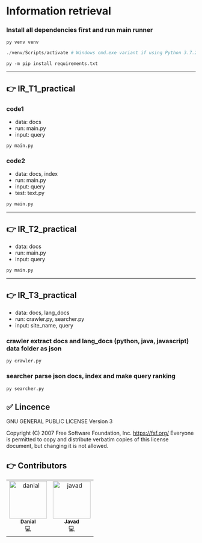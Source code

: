 # Information retrieval

### Install all dependencies first and run main runner

```
py venv venv
```

```python
./venv/Scripts/activate # Windows cmd.exe variant if using Python 3.7.2 or later.
```

```
py -m pip install requirements.txt
```

---

## 👉 IR_T1_practical

### code1

- data: docs
- run: main.py
- input: query

```
py main.py
```

### code2

- data: docs, index
- run: main.py
- input: query
- test: text.py

```
py main.py
```

---

## 👉 IR_T2_practical

- data: docs
- run: main.py
- input: query

```
py main.py
```

---

## 👉 IR_T3_practical

- data: docs, lang_docs
- run: crawler.py, searcher.py
- input: site_name, query

### crawler extract docs and lang_docs (python, java, javascript) data folder as json

```
py crawler.py
```

### searcher parse json docs, index and make query ranking

```
py searcher.py
```

## ✅ Lincence

GNU GENERAL PUBLIC LICENSE Version 3

Copyright (C) 2007 Free Software Foundation, Inc. <https://fsf.org/>
Everyone is permitted to copy and distribute verbatim copies
of this license document, but changing it is not allowed.

## 👉 Contributors

<table> 
    <tr>
        <td align="center"><a href="https://github.com/DtechB"><img
                src="https://avatars.githubusercontent.com/u/86948741?v=4"  width="100px;"  height="100px;"
                alt="danial"/><br/><sub><b>Danial</b></sub></a><br/><a
                 title="Code">💻</a></td>
        <td align="center"><a href="https://github.com/javadKefayati"><img
                src="https://avatars.githubusercontent.com/u/78617055?v=4"  width="100px;"  height="100px;"
                alt="javad"/><br/><sub><b>Javad</b></sub></a><br/><a
                 title="Code">💻</a></td>
    </tr>
</table>
